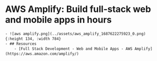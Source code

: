 # AWS Amplify: Build full-stack web and mobile apps in hours
	- ![aws amplify.png](../assets/aws_amplify_1687622275923_0.png){:height 134, :width 784}
	- ## Resources
		- [Full Stack Development - Web and Mobile Apps - AWS Amplify](https://aws.amazon.com/amplify/)